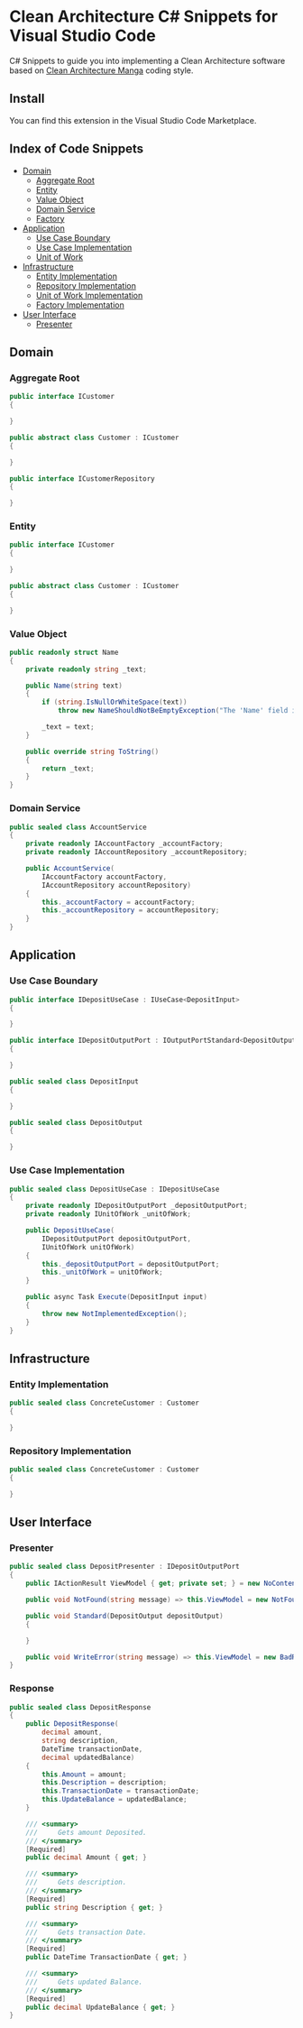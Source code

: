 # Clean Architecture C# Snippets for Visual Studio Code

C# Snippets to guide you into implementing a Clean Architecture software based on [Clean Architecture Manga](https://github.com/ivanpaulovich/clean-architecture-manga) coding style.

## Install

You can find this extension in the Visual Studio Code Marketplace.

## Index of Code Snippets
  
* [Domain](#domain)
  * [Aggregate Root](#aggregate-root)
  * [Entity](#entity)
  * [Value Object](#value-object)
  * [Domain Service](#domain-service)
  * [Factory](#factory)
* [Application](#application)
  * [Use Case Boundary](#use-case-boundary)
  * [Use Case Implementation](#use-case-implementation)
  * [Unit of Work](#unit-of-work)
* [Infrastructure](#infrastructure)
  * [Entity Implementation](#entity-implementation)
  * [Repository Implementation](#repository-implementation)
  * [Unit of Work Implementation](#unit-of-work-implementation)
  * [Factory Implementation](#factory-implementation)
* [User Interface](#user-interface)
  * [Presenter](#presenter)

## Domain

### Aggregate Root

```cs
public interface ICustomer
{

}

public abstract class Customer : ICustomer
{

}

public interface ICustomerRepository
{

}
```

### Entity

```cs
public interface ICustomer
{

}

public abstract class Customer : ICustomer
{

}
```

### Value Object

```cs
public readonly struct Name
{
    private readonly string _text;

    public Name(string text)
    {
        if (string.IsNullOrWhiteSpace(text))
            throw new NameShouldNotBeEmptyException("The 'Name' field is required");

        _text = text;
    }

    public override string ToString()
    {
        return _text;
    }
}
```

### Domain Service

```cs
public sealed class AccountService
{
    private readonly IAccountFactory _accountFactory;
    private readonly IAccountRepository _accountRepository;

    public AccountService(
        IAccountFactory accountFactory,
        IAccountRepository accountRepository)
    {
        this._accountFactory = accountFactory;
        this._accountRepository = accountRepository;
    }
}
```

## Application

### Use Case Boundary

```cs
public interface IDepositUseCase : IUseCase<DepositInput>
{

}

public interface IDepositOutputPort : IOutputPortStandard<DepositOutput>, IOutputPortNotFound, IOutputPortError
{

}

public sealed class DepositInput
{

}

public sealed class DepositOutput
{

}
```

### Use Case Implementation

```cs
public sealed class DepositUseCase : IDepositUseCase
{
    private readonly IDepositOutputPort _depositOutputPort;
    private readonly IUnitOfWork _unitOfWork;

    public DepositUseCase(
        IDepositOutputPort depositOutputPort,
        IUnitOfWork unitOfWork)
    {
        this._depositOutputPort = depositOutputPort;
        this._unitOfWork = unitOfWork;
    }

    public async Task Execute(DepositInput input)
    {
        throw new NotImplementedException();
    }
}
```

## Infrastructure

### Entity Implementation

```cs
public sealed class ConcreteCustomer : Customer
{

}
```

### Repository Implementation

```cs
public sealed class ConcreteCustomer : Customer
{

}
```

## User Interface

### Presenter

```cs
public sealed class DepositPresenter : IDepositOutputPort
{
    public IActionResult ViewModel { get; private set; } = new NoContentResult();

    public void NotFound(string message) => this.ViewModel = new NotFoundObjectResult(message);

    public void Standard(DepositOutput depositOutput)
    {

    }

    public void WriteError(string message) => this.ViewModel = new BadRequestObjectResult(message);
}
```

### Response

```cs
public sealed class DepositResponse
{
    public DepositResponse(
        decimal amount,
        string description,
        DateTime transactionDate,
        decimal updatedBalance)
    {
        this.Amount = amount;
        this.Description = description;
        this.TransactionDate = transactionDate;
        this.UpdateBalance = updatedBalance;
    }

    /// <summary>
    ///     Gets amount Deposited.
    /// </summary>
    [Required]
    public decimal Amount { get; }

    /// <summary>
    ///     Gets description.
    /// </summary>
    [Required]
    public string Description { get; }

    /// <summary>
    ///     Gets transaction Date.
    /// </summary>
    [Required]
    public DateTime TransactionDate { get; }

    /// <summary>
    ///     Gets updated Balance.
    /// </summary>
    [Required]
    public decimal UpdateBalance { get; }
}
```

